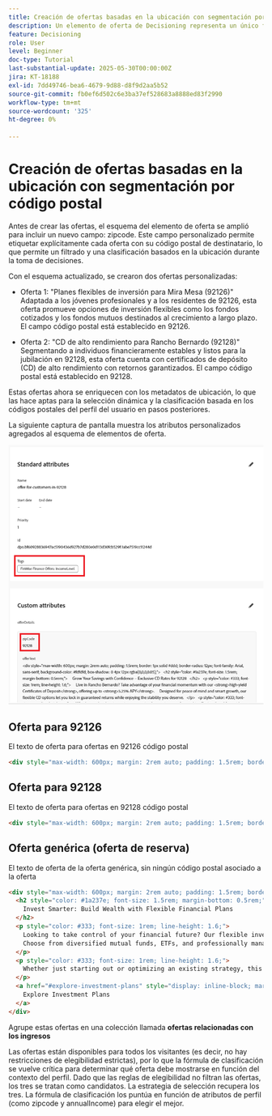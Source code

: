 ```yaml
---
title: Creación de ofertas basadas en la ubicación con segmentación por código postal
description: Un elemento de oferta de Decisioning representa un único fragmento de contenido personalizado, como un mensaje, una imagen, una promoción o una recomendación, que se puede entregar a un usuario en función de reglas y condiciones definidas.
feature: Decisioning
role: User
level: Beginner
doc-type: Tutorial
last-substantial-update: 2025-05-30T00:00:00Z
jira: KT-18188
exl-id: 7dd49746-bea6-4679-9d88-d8f9d2aa5b52
source-git-commit: fb0ef6d502c6e3ba37ef528683a8888ed83f2990
workflow-type: tm+mt
source-wordcount: '325'
ht-degree: 0%

---
```


# Creación de ofertas basadas en la ubicación con segmentación por código postal

Antes de crear las ofertas, el esquema del elemento de oferta se amplió para incluir un nuevo campo: zipcode. Este campo personalizado permite etiquetar explícitamente cada oferta con su código postal de destinatario, lo que permite un filtrado y una clasificación basados en la ubicación durante la toma de decisiones.

Con el esquema actualizado, se crearon dos ofertas personalizadas:

* Oferta 1: &quot;Planes flexibles de inversión para Mira Mesa (92126)&quot;
Adaptada a los jóvenes profesionales y a los residentes de 92126, esta oferta promueve opciones de inversión flexibles como los fondos cotizados y los fondos mutuos destinados al crecimiento a largo plazo. El campo código postal está establecido en 92126.

* Oferta 2: &quot;CD de alto rendimiento para Rancho Bernardo (92128)&quot;
Segmentando a individuos financieramente estables y listos para la jubilación en 92128, esta oferta cuenta con certificados de depósito (CD) de alto rendimiento con retornos garantizados. El campo código postal está establecido en 92128.

Estas ofertas ahora se enriquecen con los metadatos de ubicación, lo que las hace aptas para la selección dinámica y la clasificación basada en los códigos postales del perfil del usuario en pasos posteriores.

La siguiente captura de pantalla muestra los atributos personalizados agregados al esquema de elementos de oferta.

![ofertas-metadatos](assets/offers-meta-data.png)


## Oferta para 92126

El texto de oferta para ofertas en 92126 código postal

```html
<div style="max-width: 600px; margin: 2rem auto; padding: 1.5rem; border: 1px solid #ddd; border-radius: 12px; font-family: Arial, sans-serif; background-color: #f9f9f9; box-shadow: 0 4px 12px rgba(0,0,0,0.05);">   <h2 style="color: #1a237e; font-size: 1.5rem; margin-bottom: 0.5rem;">     Boost Your Financial Game with Smart Investment Options   </h2>   <p style="color: #333; font-size: 1rem; line-height: 1.6;">     In Mira Mesa (92126), ambition meets opportunity. Whether you're building wealth or just getting started, our     <strong>diversified investment plans</strong> — including <strong>tech-focused ETFs</strong> and     <strong>flexible mutual funds</strong> — are designed to grow with your goals.   </p>   <p style="color: #333; font-size: 1rem; line-height: 1.6;">     Enjoy expert guidance, low fees, and strategies built for busy professionals who want more from their money — without the hassle.   </p>   <a href="#start-investing" style="display: inline-block; margin-top: 1rem; background-color: #1a73e8; color: white; padding: 0.75rem 1.25rem; border-radius: 8px; text-decoration: none; font-weight: bold;">     Start Investing Smarter   </a> </div>
```


## Oferta para 92128

El texto de oferta para ofertas en 92128 código postal

```html
<div style="max-width: 600px; margin: 2rem auto; padding: 1.5rem; border: 1px solid #ddd; border-radius: 12px; font-family: Arial, sans-serif; background-color: #fdfdfd; box-shadow: 0 4px 12px rgba(0,0,0,0.05);">   <h2 style="color: #1a237e; font-size: 1.5rem; margin-bottom: 0.5rem;">     Grow Your Savings with Confidence – Exclusive CD Rates for 92128   </h2>   <p style="color: #333; font-size: 1rem; line-height: 1.6;">     Live in Rancho Bernardo? Take advantage of your financial momentum with our <strong>high-yield Certificates of Deposit</strong>, offering up to <strong>5.25% APY</strong>.     Designed for peace of mind and smart growth, our flexible CD options let you lock in guaranteed returns while enjoying the stability you deserve.   </p>   <p style="color: #333; font-size: 1rem; line-height: 1.6;">     Whether you're planning retirement or simply securing your future, this offer is tailored for residents like you.   </p>   <a href="#explore-cd-options" style="display: inline-block; margin-top: 1rem; background-color: #1a73e8; color: white; padding: 0.75rem 1.25rem; border-radius: 8px; text-decoration: none; font-weight: bold;">     Explore CD Options   </a> </div>
```

## Oferta genérica (oferta de reserva)

El texto de oferta de la oferta genérica, sin ningún código postal asociado a la oferta

```html
<div style="max-width: 600px; margin: 2rem auto; padding: 1.5rem; border: 1px solid #ddd; border-radius: 12px; font-family: Arial, sans-serif; background-color: #ffffff; box-shadow: 0 4px 12px rgba(0,0,0,0.05);">
  <h2 style="color: #1a237e; font-size: 1.5rem; margin-bottom: 0.5rem;">
    Invest Smarter: Build Wealth with Flexible Financial Plans
  </h2>
  <p style="color: #333; font-size: 1rem; line-height: 1.6;">
    Looking to take control of your financial future? Our flexible investment solutions are designed to meet a wide range of goals — from growing savings to planning for retirement.
    Choose from diversified mutual funds, ETFs, and professionally managed portfolios, all with expert guidance and minimal hassle.
  </p>
  <p style="color: #333; font-size: 1rem; line-height: 1.6;">
    Whether just starting out or optimizing an existing strategy, this offer provides the tools to invest with confidence — no matter where you live.
  </p>
  <a href="#explore-investment-plans" style="display: inline-block; margin-top: 1rem; background-color: #1a73e8; color: white; padding: 0.75rem 1.25rem; border-radius: 8px; text-decoration: none; font-weight: bold;">
    Explore Investment Plans
  </a>
</div>
```

Agrupe estas ofertas en una colección llamada **ofertas relacionadas con los ingresos**

Las ofertas están disponibles para todos los visitantes (es decir, no hay restricciones de elegibilidad estrictas), por lo que la fórmula de clasificación se vuelve crítica para determinar qué oferta debe mostrarse en función del contexto del perfil.
Dado que las reglas de elegibilidad no filtran las ofertas, los tres se tratan como candidatos.
La estrategia de selección recupera los tres.
La fórmula de clasificación los puntúa en función de atributos de perfil (como zipcode y annualIncome) para elegir el mejor.
